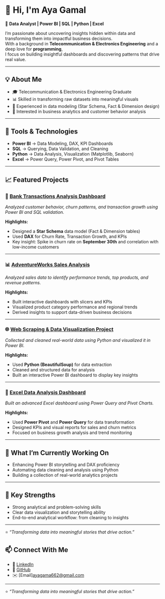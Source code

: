 # 👋 Hi, I'm Aya Gamal

🎯 **Data Analyst | Power BI | SQL | Python | Excel**

I’m passionate about uncovering insights hidden within data and transforming them into impactful business decisions.  
With a background in **Telecommunication & Electronics Engineering** and a deep love for **programming**,  
I focus on building insightful dashboards and discovering patterns that drive real value.

---

## 💡 About Me
- 🎓 Telecommunication & Electronics Engineering Graduate  
- 📊 Skilled in transforming raw datasets into meaningful visuals  
- 🧩 Experienced in data modeling (Star Schema, Fact & Dimension design)  
- 🧠 Interested in business analytics and customer behavior analysis  

---

## 🧰 Tools & Technologies
- **Power BI** → Data Modeling, DAX, KPI Dashboards  
- **SQL** → Querying, Data Validation, and Cleaning  
- **Python** → Data Analysis, Visualization (Matplotlib, Seaborn)  
- **Excel** → Power Query, Power Pivot, and Pivot Tables  

---

## 📈 Featured Projects

### 🏦 [Bank Transactions Analysis Dashboard](https://github.com/ayasenara112/Banking-Customer-Churn-Analysis)
*Analyzed customer behavior, churn patterns, and transaction growth using Power BI and SQL validation.*

**Highlights:**
- Designed a **Star Schema** data model (Fact & Dimension tables)
- Used **DAX** for Churn Rate, Transaction Growth, and KPIs
- Key insight: Spike in churn rate on **September 30th** and correlation with low-income customers

---

### 📊 [AdventureWorks Sales Analysis](https://github.com/ayasenara112/AdventureWorks_Sales_Analysis)
*Analyzed sales data to identify performance trends, top products, and revenue patterns.*

**Highlights:**
- Built interactive dashboards with slicers and KPIs
- Visualized product category performance and regional trends
- Derived insights to support data-driven business decisions

---

### 🌐 [Web Scraping & Data Visualization Project](https://github.com/ayasenara112/Web-Scraping-IMDb-Data-with-Power-BI)
*Collected and cleaned real-world data using Python and visualized it in Power BI.*

**Highlights:**
- Used **Python (BeautifulSoup)** for data extraction  
- Cleaned and structured data for analysis  
- Built an interactive Power BI dashboard to display key insights  


---

### 📘 [Excel Data Analysis Dashboard](https://github.com/ayasenara112/Excel_Sales_Dashboard)
*Built an advanced Excel dashboard using Power Query and Pivot Charts.*

**Highlights:**
- Used **Power Pivot** and **Power Query** for data transformation  
- Designed KPIs and visual reports for sales and churn metrics  
- Focused on business growth analysis and trend monitoring  

---

## 🚀 What I’m Currently Working On
- Enhancing Power BI storytelling and DAX proficiency  
- Automating data cleaning and analysis using Python  
- Building a collection of real-world analytics projects  

---

## 🧩 Key Strengths
- Strong analytical and problem-solving skills  
- Clear data visualization and storytelling ability  
- End-to-end analytical workflow: from cleaning to insights  

---

⭐ *“Transforming data into meaningful stories that drive action.”*  

## 📫 Connect With Me
- 💼 [LinkedIn](https://www.linkedin.com/in/aya-gamal-senara)  
- 🧠 [GitHub](https://github.com/ayasenara112)  
- ✉️ [Email]ayagama662@gmail.com

---

⭐ *“Transforming data into meaningful stories that drive action.”*  

